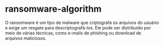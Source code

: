 # ransomware-algorithm

O ransomware é um tipo de malware que criptografa os arquivos do usuário e exige um resgate para descriptografá-los. 
Ele pode ser distribuído por meio de várias técnicas, como e-mails de phishing ou download de arquivos maliciosos.
